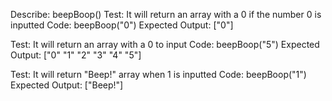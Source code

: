 Describe: beepBoop()
Test: It will return an array with a 0 if the number 0 is inputted
Code: beepBoop("0")
Expected Output: ["0"]

Test: It will return an array with a 0 to input
Code: beepBoop("5")
Expected Output: ["0" "1" "2" "3" "4" "5"]

Test: It will return "Beep!" array when 1 is inputted
Code: beepBoop("1")
Expected Output: ["Beep!"]